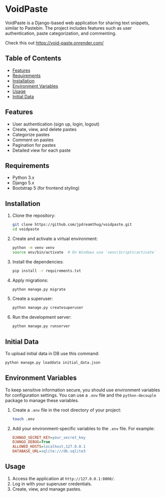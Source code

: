 # VoidPaste

VoidPaste is a Django-based web application for sharing text snippets, similar to Pastebin. The project includes features such as user authentication, paste categorization, and commenting.

Check this out https://void-paste.onrender.com/

## Table of Contents

- [Features](#features)
- [Requirements](#requirements)
- [Installation](#installation)
- [Environment Variables](#environment-variables)
- [Usage](#usage)
- [Initial Data](#initial-data)


## Features

- User authentication (sign up, login, logout)
- Create, view, and delete pastes
- Categorize pastes
- Comment on pastes
- Pagination for pastes
- Detailed view for each paste

## Requirements

- Python 3.x
- Django 5.x
- Bootstrap 5 (for frontend styling)

## Installation

1. Clone the repository:
    ```sh
    git clone https://github.com/jpdreamthug/voidpaste.git
    cd voidpaste
    ```

2. Create and activate a virtual environment:
    ```sh
    python -m venv venv
    source env/bin/activate  # On Windows use `venv\Scripts\activate`
    ```

3. Install the dependencies:
    ```sh
    pip install -r requirements.txt
    ```

4. Apply migrations:
    ```sh
    python manage.py migrate
    ```

5. Create a superuser:
    ```sh
    python manage.py createsuperuser
    ```

6. Run the development server:
    ```sh
    python manage.py runserver
    ```

## Initial Data

   To upload initial data in DB use this command:

   ```sh
   python manage.py loaddata initial_data.json
   ```

## Environment Variables

To keep sensitive information secure, you should use environment variables for configuration settings. You can use a `.env` file and the `python-decouple` package to manage these variables.


1. Create a `.env` file in the root directory of your project:
    ```sh
    touch .env
    ```

2. Add your environment-specific variables to the `.env` file. For example:
    ```ini
    DJANGO_SECRET_KEY=your_secret_key
    DJANGO_DEBUG=True
    ALLOWED_HOSTS=localhost,127.0.0.1
    DATABASE_URL=sqlite:///db.sqlite3
    ```

## Usage

1. Access the application at `http://127.0.0.1:8000/`.
2. Log in with your superuser credentials.
3. Create, view, and manage pastes.
